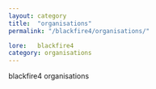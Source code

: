 ```yaml
---
layout: category
title:  "organisations"
permalink: "/blackfire4/organisations/"

lore:	blackfire4
category: organisations
---
```

blackfire4 organisations